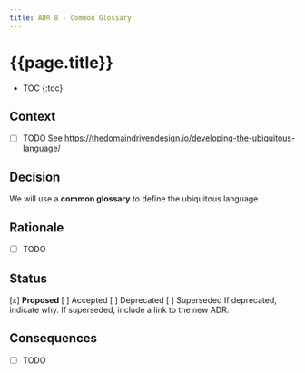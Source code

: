```yaml
---
title: ADR 8 - Common Glossary
---
```

# {{page.title}}

* TOC
{:toc}

## Context

<!--
Describe here the forces that influence the design decision, including technological, cost-related, and project local.
-->

* [ ] TODO See <https://thedomaindrivendesign.io/developing-the-ubiquitous-language/>

## Decision

<!--
Describe here our response to these forces, that is, the design decision that was made. State the decision in full sentences, with active voice ("We will...").
-->
We will use a **common glossary** to define the ubiquitous language

## Rationale

<!--Describe here the rationale for the design decision. Also indicate the rationale for significant *rejected* alternatives. This section may also indicate assumptions, constraints, requirements, and results of evaluations and experiments.
-->

* [ ] TODO

## Status

[x] **Proposed**
[ ] Accepted
[ ] Deprecated
[ ] Superseded
If deprecated, indicate why. If superseded, include a link to the new ADR.

## Consequences

<!--
Describe here the resulting context, after applying the decision. All consequences should be listed, not just the "positive" ones.
-->

* [ ] TODO
